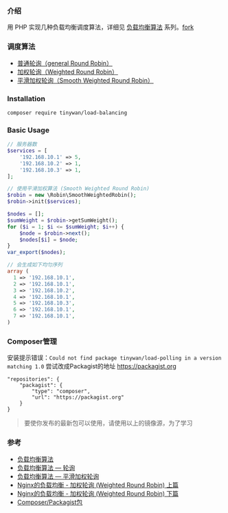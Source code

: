 ### 介绍

用 PHP 实现几种负载均衡调度算法，详细见 [负载均衡算法](https://www.fanhaobai.com/2018/11/load-balance-round-robin.html) 系列。[fork](https://github.com/fan-haobai/load-balance)

### 调度算法

*   [普通轮询（general Round Robin）](https://github.com/Tinywan/load-polling/blob/master/src/Robin.php)
*   [加权轮询（Weighted Round Robin）](https://github.com/Tinywan/load-polling/blob/master/src/WeightedRobin.php)
*   [平滑加权轮询（Smooth Weighted Round Robin）](https://github.com/Tinywan/load-polling/blob/master/src/SmoothWeightedRobin.php)

### Installation  

```composer log
composer require tinywan/load-balancing
```

### Basic Usage  

```php
// 服务器数
$services = [
    '192.168.10.1' => 5,
    '192.168.10.2' => 1,
    '192.168.10.3' => 1,
];

// 使用平滑加权算法 (Smooth Weighted Round Robin)
$robin = new \Robin\SmoothWeightedRobin();
$robin->init($services);

$nodes = [];
$sumWeight = $robin->getSumWeight();
for ($i = 1; $i <= $sumWeight; $i++) {
    $node = $robin->next();
    $nodes[$i] = $node;
}
var_export($nodes);

// 会生成如下均匀序列
array (
  1 => '192.168.10.1',
  2 => '192.168.10.1',
  3 => '192.168.10.2',
  4 => '192.168.10.1',
  5 => '192.168.10.3',
  6 => '192.168.10.1',
  7 => '192.168.10.1',
)
```

### Composer管理

安装提示错误：`Could not find package tinywan/load-polling in a version matching 1.0`
尝试改成Packagist的地址 https://packagist.org
```composer log
"repositories": {
    "packagist": {
        "type": "composer",
        "url": "https://packagist.org"
    }
}
```
> 要使你发布的最新包可以使用，请使用以上的镜像源，为了学习

### 参考

*   [负载均衡算法](https://github.com/fan-haobai/load-balance)  
*   [负载均衡算法 — 轮询](https://www.fanhaobai.com/2018/11/load-balance-round-robin.html)  
*   [负载均衡算法 — 平滑加权轮询](https://www.fanhaobai.com/2018/11/load-balance-smooth-weighted-round-robin.html)  
*   [Nginx的负载均衡 - 加权轮询 (Weighted Round Robin) 上篇](https://blog.csdn.net/zhangskd/article/details/50194069)  
*   [Nginx的负载均衡 - 加权轮询 (Weighted Round Robin) 下篇](https://blog.csdn.net/zhangskd/article/details/50197929)  
*   [Composer/Packagist包](https://www.chenjie.info/1880)  
